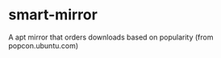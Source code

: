 smart-mirror
============

A apt mirror that orders downloads based on popularity (from popcon.ubuntu.com)